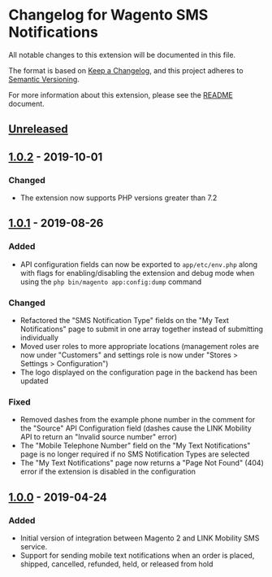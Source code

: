 # Changelog for Wagento SMS Notifications

All notable changes to this extension will be documented in this file.

The format is based on [Keep a Changelog], and this project adheres to
[Semantic Versioning].

For more information about this extension, please see the [README] document.

## [Unreleased]

## [1.0.2] - 2019-10-01

### Changed

- The extension now supports PHP versions greater than 7.2

## [1.0.1] - 2019-08-26

### Added
- API configuration fields can now be exported to `app/etc/env.php` along with
flags for enabling/disabling the extension and debug mode when using the
`php bin/magento app:config:dump` command

### Changed
- Refactored the "SMS Notification Type" fields on the "My Text Notifications"
page to submit in one array together instead of submitting individually
- Moved user roles to more appropriate locations (management roles are now under
"Customers" and settings role is now under "Stores > Settings > Configuration")
- The logo displayed on the configuration page in the backend has been updated

### Fixed
- Removed dashes from the example phone number in the comment for the "Source"
API Configuration field (dashes cause the LINK Mobility API to return an
"Invalid source number" error)
- The "Mobile Telephone Number" field on the "My Text Notifications" page is no
longer required if no SMS Notification Types are selected
- The "My Text Notifications" page now returns a "Page Not Found" (404) error if
the extension is disabled in the configuration

## [1.0.0] - 2019-04-24

### Added
- Initial version of integration between Magento 2 and LINK Mobility SMS service.
- Support for sending mobile text notifications when an order is placed,
shipped, cancelled, refunded, held, or released from hold

[Unreleased]: https://github.com/wagento/sms-notifications/compare/1.0.1...HEAD
[1.0.2]: https://github.com/wagento/sms-notifications/compare/1.0.1...1.0.2
[1.0.1]: https://github.com/wagento/sms-notifications/compare/1.0.0...1.0.1
[1.0.0]: https://github.com/wagento/sms-notifications/releases/tag/1.0.0
[Keep a Changelog]: https://keepachangelog.com/en/1.0.0/
[Semantic Versioning]: https://semver.org/spec/v2.0.0.html
[README]: ./README.md